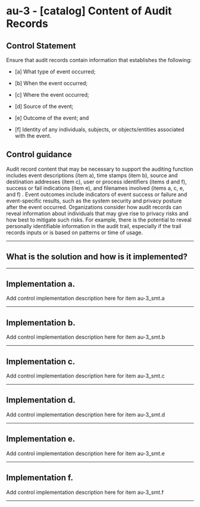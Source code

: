 # au-3 - \[catalog\] Content of Audit Records

## Control Statement

Ensure that audit records contain information that establishes the following:

- \[a\] What type of event occurred;

- \[b\] When the event occurred;

- \[c\] Where the event occurred;

- \[d\] Source of the event;

- \[e\] Outcome of the event; and

- \[f\] Identity of any individuals, subjects, or objects/entities associated with the event.

## Control guidance

Audit record content that may be necessary to support the auditing function includes event descriptions (item a), time stamps (item b), source and destination addresses (item c), user or process identifiers (items d and f), success or fail indications (item e), and filenames involved (items a, c, e, and f) . Event outcomes include indicators of event success or failure and event-specific results, such as the system security and privacy posture after the event occurred. Organizations consider how audit records can reveal information about individuals that may give rise to privacy risks and how best to mitigate such risks. For example, there is the potential to reveal personally identifiable information in the audit trail, especially if the trail records inputs or is based on patterns or time of usage.

______________________________________________________________________

## What is the solution and how is it implemented?

<!-- Please leave this section blank and enter implementation details in the parts below. -->

______________________________________________________________________

## Implementation a.

Add control implementation description here for item au-3_smt.a

______________________________________________________________________

## Implementation b.

Add control implementation description here for item au-3_smt.b

______________________________________________________________________

## Implementation c.

Add control implementation description here for item au-3_smt.c

______________________________________________________________________

## Implementation d.

Add control implementation description here for item au-3_smt.d

______________________________________________________________________

## Implementation e.

Add control implementation description here for item au-3_smt.e

______________________________________________________________________

## Implementation f.

Add control implementation description here for item au-3_smt.f

______________________________________________________________________
